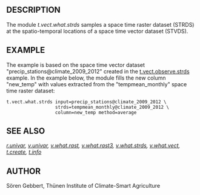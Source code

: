 ## DESCRIPTION

The module *t.vect.what.strds* samples a space time raster dataset
(STRDS) at the spatio-temporal locations of a space time vector dataset
(STVDS).

## EXAMPLE

The example is based on the space time vector dataset
\"precip_stations@climate_2009_2012\" created in the
[t.vect.observe.strds](t.vect.observe.strds.html) example. In the
example below, the module fills the new column \"new_temp\" with values
extracted from the \"tempmean_monthly\" space time raster dataset:

```
t.vect.what.strds input=precip_stations@climate_2009_2012 \
                  strds=tempmean_monthly@climate_2009_2012 \
                  column=new_temp method=average
```

## SEE ALSO

*[r.univar](r.univar.html), [v.univar](v.univar.html),
[v.what.rast](v.what.rast.html), [v.what.rast3](v.what.rast3.html),
[v.what.strds](v.what.strds.html), [v.what.vect](v.what.vect.html),
[t.create](t.create.html), [t.info](t.info.html)*

## AUTHOR

Sören Gebbert, Thünen Institute of Climate-Smart Agriculture
